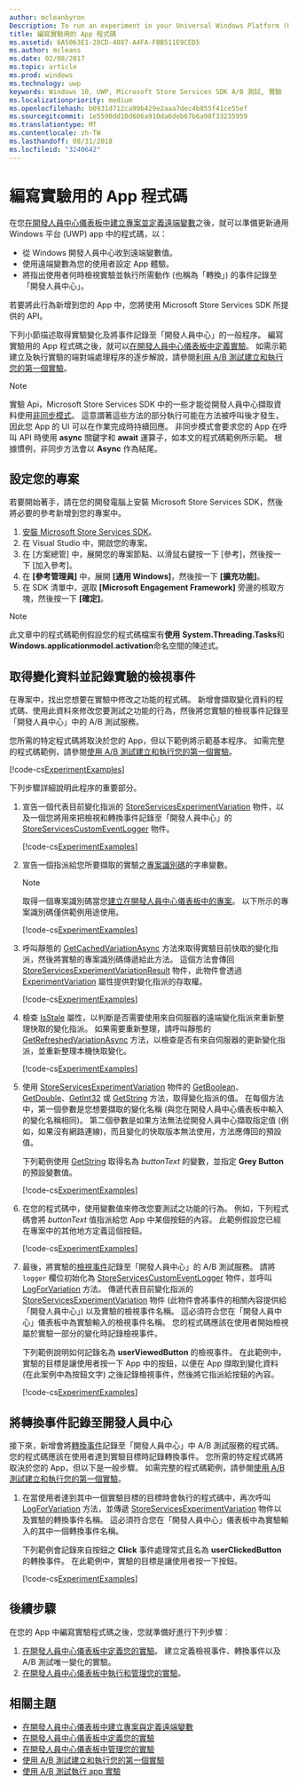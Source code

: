 ```yaml
---
author: mcleanbyron
Description: To run an experiment in your Universal Windows Platform (UWP) app with A/B testing, you must code the experiment in your app.
title: 編寫實驗用的 App 程式碼
ms.assetid: 6A5063E1-28CD-4087-A4FA-FBB511E9CED5
ms.author: mcleans
ms.date: 02/08/2017
ms.topic: article
ms.prod: windows
ms.technology: uwp
keywords: Windows 10, UWP, Microsoft Store Services SDK A/B 測試, 實驗
ms.localizationpriority: medium
ms.openlocfilehash: b0931d712ca99b429e2aaa7dec4b855f41ce55ef
ms.sourcegitcommit: 1e5590dd10d606a910da6deb67b6a98f33235959
ms.translationtype: MT
ms.contentlocale: zh-TW
ms.lasthandoff: 08/31/2018
ms.locfileid: "3240642"
---
```

# <a name="code-your-app-for-experimentation"></a>編寫實驗用的 App 程式碼

在您[在開發人員中心儀表板中建立專案並定義遠端變數](create-a-project-and-define-remote-variables-in-the-dev-center-dashboard.md)之後，就可以準備更新通用 Windows 平台 (UWP) app 中的程式碼，以：
* 從 Windows 開發人員中心收到遠端變數值。
* 使用遠端變數為您的使用者設定 App 體驗。
* 將指出使用者何時檢視實驗並執行所需動作 (也稱為「轉換」) 的事件記錄至「開發人員中心」。

若要將此行為新增到您的 App 中，您將使用 Microsoft Store Services SDK 所提供的 API。

下列小節描述取得實驗變化及將事件記錄至「開發人員中心」的一般程序。 編寫實驗用的 App 程式碼之後，就可以[在開發人員中心儀表板中定義實驗](define-your-experiment-in-the-dev-center-dashboard.md)。 如需示範建立及執行實驗的端對端處理程序的逐步解說，請參閱[利用 A/B 測試建立和執行您的第一個實驗](create-and-run-your-first-experiment-with-a-b-testing.md)。

> [!NOTE]
> 實驗 Api，Microsoft Store Services SDK 中的一些才能從開發人員中心擷取資料使用[非同步模式](../threading-async/asynchronous-programming-universal-windows-platform-apps.md)。 這意謂著這些方法的部分執行可能在方法被呼叫後才發生，因此您 App 的 UI 可以在作業完成時持續回應。 非同步模式會要求您的 App 在呼叫 API 時使用 **async** 關鍵字和 **await** 運算子，如本文的程式碼範例所示範。 根據慣例，非同步方法會以 **Async** 作為結尾。

## <a name="configure-your-project"></a>設定您的專案

若要開始著手，請在您的開發電腦上安裝 Microsoft Store Services SDK，然後將必要的參考新增到您的專案中。

1. [安裝 Microsoft Store Services SDK](microsoft-store-services-sdk.md#install-the-sdk)。
2. 在 Visual Studio 中，開啟您的專案。
3. 在 [方案總管] 中，展開您的專案節點、以滑鼠右鍵按一下 [參考]，然後按一下 [加入參考]。
3. 在 **\[參考管理員\]** 中，展開 **\[通用 Windows\]**，然後按一下 **\[擴充功能\]**。
4. 在 SDK 清單中，選取 **\[Microsoft Engagement Framework\]** 旁邊的核取方塊，然後按一下 **\[確定\]**。

> [!NOTE]
> 此文章中的程式碼範例假設您的程式碼檔案有**使用** **System.Threading.Tasks**和**Windows.applicationmodel.activation**命名空間的陳述式。

## <a name="get-variation-data-and-log-the-view-event-for-your-experiment"></a>取得變化資料並記錄實驗的檢視事件

在專案中，找出您想要在實驗中修改之功能的程式碼。 新增會擷取變化資料的程式碼、使用此資料來修改您要測試之功能的行為，然後將您實驗的檢視事件記錄至「開發人員中心」中的 A/B 測試服務。

您所需的特定程式碼將取決於您的 App，但以下範例將示範基本程序。 如需完整的程式碼範例，請參閱[使用 A/B 測試建立和執行您的第一個實驗](create-and-run-your-first-experiment-with-a-b-testing.md)。

[!code-cs[ExperimentExamples](./code/StoreSDKSamples/cs/ExperimentExamples.cs#ExperimentCodeSample)]

下列步驟詳細說明此程序的重要部分。

1. 宣告一個代表目前變化指派的 [StoreServicesExperimentVariation](https://docs.microsoft.com/uwp/api/microsoft.services.store.engagement.storeservicesexperimentvariation) 物件，以及一個您將用來把檢視和轉換事件記錄至「開發人員中心」的 [StoreServicesCustomEventLogger](https://docs.microsoft.com/uwp/api/microsoft.services.store.engagement.storeservicescustomeventlogger) 物件。

    [!code-cs[ExperimentExamples](./code/StoreSDKSamples/cs/ExperimentExamples.cs#Snippet1)]

2. 宣告一個指派給您所要擷取的實驗之[專案識別碼](run-app-experiments-with-a-b-testing.md#terms)的字串變數。
    > [!NOTE]
    > 取得一個專案識別碼當您[建立在開發人員中心儀表板中的專案](create-a-project-and-define-remote-variables-in-the-dev-center-dashboard.md)。 以下所示的專案識別碼僅供範例用途使用。

    [!code-cs[ExperimentExamples](./code/StoreSDKSamples/cs/ExperimentExamples.cs#Snippet2)]

3. 呼叫靜態的 [GetCachedVariationAsync](https://docs.microsoft.com/uwp/api/microsoft.services.store.engagement.storeservicesexperimentvariation.getcachedvariationasync) 方法來取得實驗目前快取的變化指派，然後將實驗的專案識別碼傳遞給此方法。 這個方法會傳回 [StoreServicesExperimentVariationResult](https://docs.microsoft.com/uwp/api/microsoft.services.store.engagement.storeservicesexperimentvariationresult) 物件，此物件會透過 [ExperimentVariation](https://docs.microsoft.com/uwp/api/microsoft.services.store.engagement.storeservicesexperimentvariationresult.experimentvariation) 屬性提供對變化指派的存取權。

    [!code-cs[ExperimentExamples](./code/StoreSDKSamples/cs/ExperimentExamples.cs#Snippet3)]

4. 檢查 [IsStale](htthttps://docs.microsoft.com/uwp/api/microsoft.services.store.engagement.storeservicesexperimentvariation.isstale) 屬性，以判斷是否需要使用來自伺服器的遠端變化指派來重新整理快取的變化指派。 如果需要重新整理，請呼叫靜態的 [GetRefreshedVariationAsync](https://docs.microsoft.com/uwp/api/microsoft.services.store.engagement.storeservicesexperimentvariation.getrefreshedvariationasync) 方法，以檢查是否有來自伺服器的更新變化指派，並重新整理本機快取變化。

    [!code-cs[ExperimentExamples](./code/StoreSDKSamples/cs/ExperimentExamples.cs#Snippet4)]

5. 使用 [StoreServicesExperimentVariation](https://docs.microsoft.com/uwp/api/microsoft.services.store.engagement.storeservicesexperimentvariation) 物件的 [GetBoolean](https://docs.microsoft.com/uwp/api/microsoft.services.store.engagement.storeservicesexperimentvariation.getboolean)、[GetDouble](https://docs.microsoft.com/uwp/api/microsoft.services.store.engagement.storeservicesexperimentvariation.getdouble)、[GetInt32](https://docs.microsoft.com/uwp/api/microsoft.services.store.engagement.storeservicesexperimentvariation.getint32) 或 [GetString](https://docs.microsoft.com/uwp/api/microsoft.services.store.engagement.storeservicesexperimentvariation.getstring) 方法，取得變化指派的值。 在每個方法中，第一個參數是您想要擷取的變化名稱 (與您在開發人員中心儀表板中輸入的變化名稱相同)。 第二個參數是如果方法無法從開發人員中心擷取指定值 (例如，如果沒有網路連線)，而且變化的快取版本無法使用，方法應傳回的預設值。

    下列範例使用 [GetString](https://docs.microsoft.com/uwp/api/microsoft.services.store.engagement.storeservicesexperimentvariation.getstring) 取得名為 *buttonText* 的變數，並指定 **Grey Button** 的預設變數值。

    [!code-cs[ExperimentExamples](./code/StoreSDKSamples/cs/ExperimentExamples.cs#Snippet5)]

6. 在您的程式碼中，使用變數值來修改您要測試之功能的行為。 例如，下列程式碼會將 *buttonText* 值指派給您 App 中某個按鈕的內容。 此範例假設您已經在專案中的其他地方定義這個按鈕。

    [!code-cs[ExperimentExamples](./code/StoreSDKSamples/cs/ExperimentExamples.cs#Snippet6)]

7. 最後，將實驗的[檢視事件](run-app-experiments-with-a-b-testing.md#terms)記錄至「開發人員中心」的 A/B 測試服務。 請將 ```logger``` 欄位初始化為 [StoreServicesCustomEventLogger](https://docs.microsoft.com/uwp/api/microsoft.services.store.engagement.storeservicescustomeventlogger) 物件，並呼叫 [LogForVariation](https://docs.microsoft.com/uwp/api/microsoft.services.store.engagement.storeservicescustomeventlogger.logforvariation) 方法。 傳遞代表目前變化指派的 [StoreServicesExperimentVariation](https://docs.microsoft.com/uwp/api/microsoft.services.store.engagement.storeservicesexperimentvariation) 物件 (此物件會將事件的相關內容提供給「開發人員中心」) 以及實驗的檢視事件名稱。 這必須符合您在「開發人員中心」儀表板中為實驗輸入的檢視事件名稱。 您的程式碼應該在使用者開始檢視屬於實驗一部分的變化時記錄檢視事件。

    下列範例說明如何記錄名為 **userViewedButton** 的檢視事件。 在此範例中，實驗的目標是讓使用者按一下 App 中的按鈕，以便在 App 擷取到變化資料 (在此案例中為按鈕文字) 之後記錄檢視事件，然後將它指派給按鈕的內容。

    [!code-cs[ExperimentExamples](./code/StoreSDKSamples/cs/ExperimentExamples.cs#Snippet7)]

## <a name="log-conversion-events-to-dev-center"></a>將轉換事件記錄至開發人員中心

接下來，新增會將[轉換事件](run-app-experiments-with-a-b-testing.md#terms)記錄至「開發人員中心」中 A/B 測試服務的程式碼。 您的程式碼應該在使用者達到實驗目標時記錄轉換事件。 您所需的特定程式碼將取決於您的 App，但以下是一般步驟。 如需完整的程式碼範例，請參閱[使用 A/B 測試建立和執行您的第一個實驗](create-and-run-your-first-experiment-with-a-b-testing.md)。

1. 在當使用者達到其中一個實驗目標的目標時會執行的程式碼中，再次呼叫 [LogForVariation](https://docs.microsoft.com/uwp/api/microsoft.services.store.engagement.storeservicescustomeventlogger.logforvariation) 方法，並傳遞 [StoreServicesExperimentVariation](https://docs.microsoft.com/uwp/api/microsoft.services.store.engagement.storeservicesexperimentvariation) 物件以及實驗的轉換事件名稱。 這必須符合您在「開發人員中心」儀表板中為實驗輸入的其中一個轉換事件名稱。

    下列範例會記錄來自按鈕之 **Click** 事件處理常式且名為 **userClickedButton** 的轉換事件。 在此範例中，實驗的目標是讓使用者按一下按鈕。

    [!code-cs[ExperimentExamples](./code/StoreSDKSamples/cs/ExperimentExamples.cs#Snippet8)]

## <a name="next-steps"></a>後續步驟

在您的 App 中編寫實驗程式碼之後，您就準備好進行下列步驟︰
1. [在開發人員中心儀表板中定義您的實驗](define-your-experiment-in-the-dev-center-dashboard.md)。 建立定義檢視事件、轉換事件以及 A/B 測試唯一變化的實驗。
2. [在開發人員中心儀表板中執行和管理您的實驗](manage-your-experiment.md)。


## <a name="related-topics"></a>相關主題

* [在開發人員中心儀表板中建立專案與定義遠端變數](create-a-project-and-define-remote-variables-in-the-dev-center-dashboard.md)
* [在開發人員中心儀表板中定義您的實驗](define-your-experiment-in-the-dev-center-dashboard.md)
* [在開發人員中心儀表板中管理您的實驗](manage-your-experiment.md)
* [使用 A/B 測試建立和執行您的第一個實驗](create-and-run-your-first-experiment-with-a-b-testing.md)
* [使用 A/B 測試執行 app 實驗](run-app-experiments-with-a-b-testing.md)
